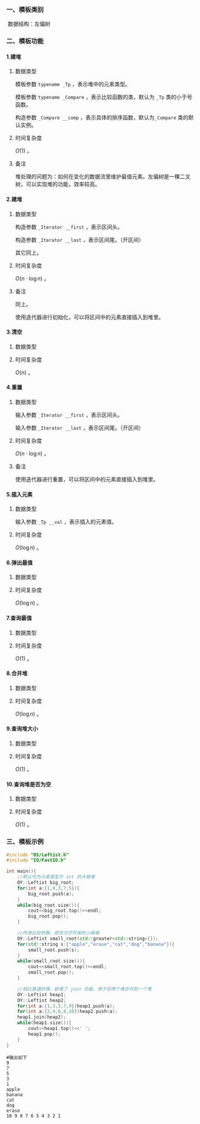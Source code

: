 ### 一、模板类别

​	数据结构：左偏树

### 二、模板功能

#### 1.建堆

1. 数据类型

   模板参数 `typename _Tp` ，表示堆中的元素类型。

   模板参数 `typename _Compare` ，表示比较函数的类，默认为 `_Tp` 类的小于号函数。

   构造参数 `_Compare __comp` ，表示具体的排序函数，默认为`_Compare` 类的默认实例。

2. 时间复杂度

   $O(1)$ 。

3. 备注

   堆处理的问题为：如何在变化的数据流里维护最值元素。左偏树是一棵二叉树，可以实现堆的功能，效率较高。

#### 2.建堆

1. 数据类型

   构造参数 `_Iterator __first` ，表示区间头。

   构造参数 `_Iterator __last` ，表示区间尾。（开区间）

   其它同上。

2. 时间复杂度

   $O(n\cdot \log n)$ 。

3. 备注

   同上。

   使用迭代器进行初始化，可以将区间中的元素直接插入到堆里。

#### 3.清空

1. 数据类型

2. 时间复杂度

   $O(n)$ 。


#### 4.重置

1. 数据类型

   输入参数 `_Iterator __first` ，表示区间头。

   输入参数 `_Iterator __last` ，表示区间尾。（开区间）

2. 时间复杂度

   $O(n\cdot \log n)$ 。

3. 备注

   使用迭代器进行重置，可以将区间中的元素直接插入到堆里。

#### 5.插入元素

1. 数据类型

   输入参数 `_Tp __val` ，表示插入的元素值。

2. 时间复杂度

   $O(\log n)$ 。

#### 6.弹出最值

1. 数据类型

2. 时间复杂度

   $O(\log n)$ 。

#### 7.查询最值

1. 数据类型

2. 时间复杂度

   $O(1)$ 。

#### 8.合并堆

1. 数据类型

2. 时间复杂度

   $O(\log n)$ 。


#### 9.查询堆大小

1. 数据类型

2. 时间复杂度

   $O(1)$ 。

#### 10.查询堆是否为空

1. 数据类型

2. 时间复杂度

   $O(1)$ 。

### 三、模板示例

```c++
#include "DS/Leftist.h"
#include "IO/FastIO.h"

int main(){
    //默认均为元素类型为 int 的大根堆
    OY::Leftist big_root;
    for(int a:{1,9,3,7,5}){
        big_root.push(a);
    }
    while(big_root.size()){
        cout<<big_root.top()<<endl;
        big_root.pop();
    }

    //传递比较参数，修改为字符串的小根堆
    OY::Leftist small_root(std::greater<std::string>{});
    for(std::string s:{"apple","erase","cat","dog","banana"}){
        small_root.push(s);
    }
    while(small_root.size()){
        cout<<small_root.top()<<endl;
        small_root.pop();
    }

    //相比普通的堆，新增了 join 功能，用于将两个堆合并到一个堆
    OY::Leftist heap1;
    OY::Leftist heap2;
    for(int a:{1,3,5,7,9})heap1.push(a);
    for(int a:{2,4,6,8,10})heap2.push(a);
    heap1.join(heap2);
    while(heap1.size()){
        cout<<heap1.top()<<' ';
        heap1.pop();
    }
}
```

```
#输出如下
9
7
5
3
1
apple
banana
cat
dog
erase
10 9 8 7 6 5 4 3 2 1 

```

